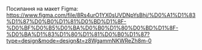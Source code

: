 Посилання на макет Figma: https://www.figma.com/file/8Rs4urO1YX0sUVDNpYsBhj/%D0%A1%D1%83%D1%87%D0%B0%D1%81%D0%BD%D1%8F-%D0%BF%D0%B5%D0%BA%D0%B0%D1%80%D0%BD%D1%8F-%D0%BA%D1%83%D1%80%D1%81%D0%B0%D1%87?type=design&mode=design&t=z8WgammNKWReZh8m-0
